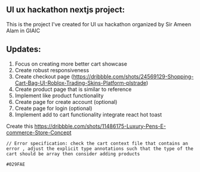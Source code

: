 ## UI ux hackathon nextjs project:

This is the project I've created for UI ux hackathon organized by Sir Ameen Alam in GIAIC


## Updates:
1. Focus on creating more better cart showcase
2. Create robust responsiveness 
3. Create checkout page (https://dribbble.com/shots/24569129-Shopping-Cart-Bag-UI-Roblox-Trading-Skins-Platform-plstrade)
4. Create product page that is similar to reference
4. Implement like product functionality
5. Create page for create account (optional)
6. Create page for login (optional)
3. Implement add to cart functionality
integrate react hot toast


Create this
https://dribbble.com/shots/11486175-Luxury-Pens-E-commerce-Store-Concept


    // Error specification: check the cart context file that contains an error , adjust the explicit type annotations such that the type of the cart should be array then consider adding products

    #029FAE